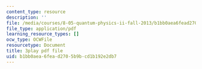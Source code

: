 ```yaml
---
content_type: resource
description: ''
file: /media/courses/8-05-quantum-physics-ii-fall-2013/b1bb0aea6fead2705b9bcd1b192e2db7_lnZR0TVNh2k.pdf
file_type: application/pdf
learning_resource_types: []
ocw_type: OCWFile
resourcetype: Document
title: 3play pdf file
uid: b1bb0aea-6fea-d270-5b9b-cd1b192e2db7
---
```

